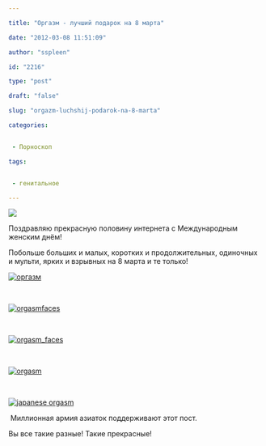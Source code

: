 ```yaml
---

title: "Оргазм - лучший подарок на 8 марта"

date: "2012-03-08 11:51:09"

author: "sspleen"

id: "2216"

type: "post"

draft: "false"

slug: "orgazm-luchshij-podarok-na-8-marta"

categories:


 - Порноскоп

tags:


 - генитальное

---
```

[![](/uploads/2012/05/кричи.jpg)](/2012/03/orgazm-luchshij-podarok-na-8-marta/krichi/)  
  
Поздравляю прекрасную половину интернета с Международным женским днём!  
  
Побольше больших и малых, коротких и продолжительных, одиночных и мульти, ярких и взрывных на 8 марта и те только!  
  
[![](/uploads/2012/05/оргазм.gif "оргазм")](/2012/03/orgazm-luchshij-podarok-na-8-marta/orgazm/)  
  
   
  
[![](/uploads/2012/05/orgasmfaces.jpg "orgasmfaces")](/2012/03/orgazm-luchshij-podarok-na-8-marta/orgasmfaces/)  
  
   
  
[![](/uploads/2012/05/orgasm_faces.png "orgasm_faces")](/2012/03/orgazm-luchshij-podarok-na-8-marta/orgasm_faces/)  
  
   
  
[![](/uploads/2012/05/orgasm.jpg "orgasm")](/2012/03/orgazm-luchshij-podarok-na-8-marta/orgasm/)  
  
   
  
[![](/uploads/2012/05/japanese-orgasm-983x1024.jpg "japanese  orgasm")](/2012/03/orgazm-luchshij-podarok-na-8-marta/japanese-orgasm/)  

 Миллионная армия азиаток поддерживают этот пост.

  
Вы все такие разные! Такие прекрасные!